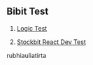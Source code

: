 ## Bibit Test

1. [Logic Test](logic-test)

2. [Stockbit React Dev Test](movie-bit)

rubhiauliatirta